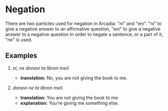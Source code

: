 # Negation

There are two particles used for negation in Arcadia: "ni" and "eni".
"ni" to give a negative answer to an affirmative question, "eni" to give a negative answer to a negative question
In order to negate a sentence, or a part of it, "ne" is used.

## Examples

1. _ni, ne donavi ta libron meil._
    - **translation:** No, you are not giving the book to me.

1. _donavi ne ta libron meil._
    - **translation:** You are not giving the book to me.
    - **explanation:** You're giving me something else.
